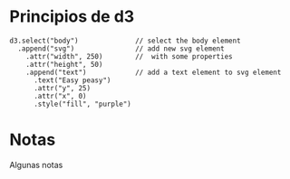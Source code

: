 Principios de d3
================

``` {javscript}
d3.select("body")              // select the body element
  .append("svg")               // add new svg element
    .attr("width", 250)        //  with some properties
    .attr("height", 50)
    .append("text")            // add a text element to svg element
      .text("Easy peasy")
      .attr("y", 25)
      .attr("x", 0)
      .style("fill", "purple")
```

Notas
=====

Algunas notas
